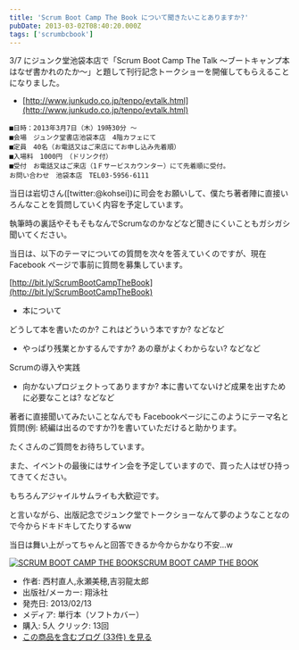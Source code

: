 ```yaml
---
title: 'Scrum Boot Camp The Book について聞きたいことありますか?'
pubDate: 2013-03-02T08:40:20.000Z
tags: ['scrumbcbook']
---
```


3/7 にジュンク堂池袋本店で「Scrum Boot Camp The Talk 〜ブートキャンプ本はなぜ書かれのたか〜」と題して刊行記念トークショーを開催してもらえることになりました。

- [http://www.junkudo.co.jp/tenpo/evtalk.html](http://www.junkudo.co.jp/tenpo/evtalk.html)

```
■日時：2013年3月7日（木）19時30分 〜
■会場　ジュンク堂書店池袋本店　4階カフェにて
■定員　40名（お電話又はご来店にてお申し込み先着順）
■入場料　1000円　（ドリンク付）
■受付　お電話又はご来店（1Ｆサービスカウンター）にて先着順に受付。
お問い合わせ　池袋本店　TEL03-5956-6111
```

当日は岩切さん([twitter:@kohsei])に司会をお願いして、僕たち著者陣に直接いろんなことを質問していく内容を予定しています。

執筆時の裏話やそもそもなんでScrumなのかなどなど聞きにくいこともガシガシ聞いてください。

当日は、以下のテーマについての質問を次々を答えていくのですが、現在 Facebook ページで事前に質問を募集しています。

[http://bit.ly/ScrumBootCampTheBook](http://bit.ly/ScrumBootCampTheBook)

- 本について

どうして本を書いたのか? これはどういう本ですか? などなど

- やっぱり残業とかするんですか? あの章がよくわからない? などなど

Scrumの導入や実践

- 向かないプロジェクトってありますか? 本に書いてないけど成果を出すために必要なことは? などなど

著者に直接聞いてみたいことなんでも
Facebookページにこのようにテーマ名と質問(例: 続編は出るのですか?)を書いていただけると助かります。

たくさんのご質問をお待ちしています。

また、イベントの最後にはサイン会を予定していますので、買った人はぜひ持ってきてください。

もちろんアジャイルサムライも大歓迎です。

と言いながら、出版記念でジュンク堂でトークショーなんて夢のようなことなので今からドキドキしてたりするww

当日は舞い上がってちゃんと回答できるか今からかなり不安...w

[![SCRUM BOOT CAMP THE BOOK](https://images-fe.ssl-images-amazon.com/images/I/51q3GMM3rjL._SL160_.jpg)](http://www.amazon.co.jp/exec/obidos/ASIN/4798129712/nawoto07-22/)[SCRUM BOOT CAMP THE BOOK](http://www.amazon.co.jp/exec/obidos/ASIN/4798129712/nawoto07-22/)

- 作者: 西村直人,永瀬美穂,吉羽龍太郎
- 出版社/メーカー: 翔泳社
- 発売日: 2013/02/13
- メディア: 単行本（ソフトカバー）
- 購入: 5人 クリック: 13回
- [この商品を含むブログ (33件) を見る](http://d.hatena.ne.jp/asin/4798129712/nawoto07-22)

